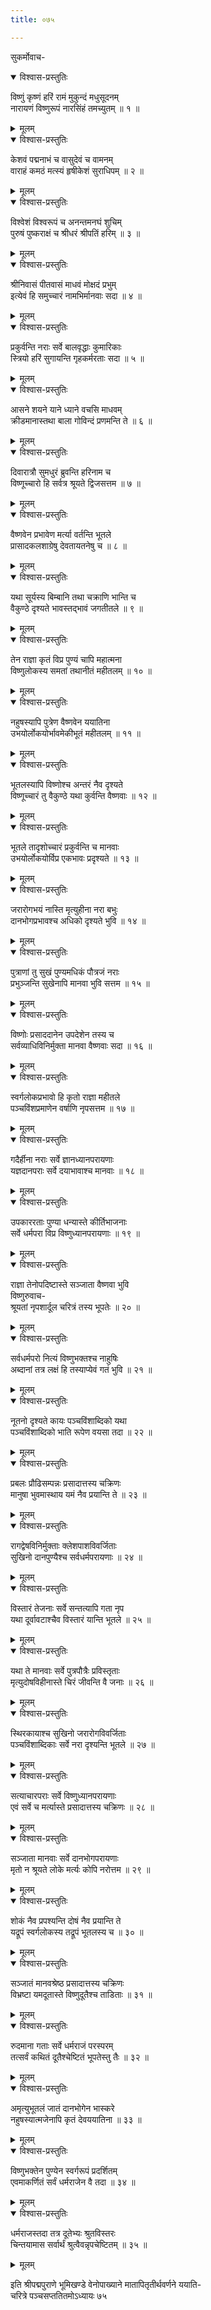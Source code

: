 ```yaml
---
title: ०७५

---
```

सुकर्मोवाच-  

<details open><summary>विश्वास-प्रस्तुतिः</summary>

विष्णुं कृष्णं हरिं रामं मुकुन्दं मधुसूदनम्  
नारायणं विष्णुरूपं नारसिंहं तमच्युतम् ॥ १ ॥
</details>

<details><summary>मूलम्</summary>

विष्णुं कृष्णं हरिं रामं मुकुन्दं मधुसूदनम्  
नारायणं विष्णुरूपं नारसिंहं तमच्युतम् ॥ १ ॥
</details>



<details open><summary>विश्वास-प्रस्तुतिः</summary>

केशवं पद्मनाभं च वासुदेवं च वामनम्  
वाराहं कमठं मत्स्यं हृषीकेशं सुराधिपम् ॥ २ ॥
</details>

<details><summary>मूलम्</summary>

केशवं पद्मनाभं च वासुदेवं च वामनम्  
वाराहं कमठं मत्स्यं हृषीकेशं सुराधिपम् ॥ २ ॥
</details>



<details open><summary>विश्वास-प्रस्तुतिः</summary>

विश्वेशं विश्वरूपं च अनन्तमनघं शुचिम्  
पुरुषं पुष्कराक्षं च श्रीधरं श्रीपतिं हरिम् ॥ ३ ॥
</details>

<details><summary>मूलम्</summary>

विश्वेशं विश्वरूपं च अनन्तमनघं शुचिम्  
पुरुषं पुष्कराक्षं च श्रीधरं श्रीपतिं हरिम् ॥ ३ ॥
</details>



<details open><summary>विश्वास-प्रस्तुतिः</summary>

श्रीनिवासं पीतवासं माधवं मोक्षदं प्रभुम्  
इत्येवं हि समुच्चारं नामभिर्मानवाः सदा ॥ ४ ॥
</details>

<details><summary>मूलम्</summary>

श्रीनिवासं पीतवासं माधवं मोक्षदं प्रभुम्  
इत्येवं हि समुच्चारं नामभिर्मानवाः सदा ॥ ४ ॥
</details>



<details open><summary>विश्वास-प्रस्तुतिः</summary>

प्रकुर्वन्ति नराः सर्वे बालवृद्धाः कुमारिकाः  
स्त्रियो हरिं सुगायन्ति गृहकर्मरताः सदा ॥ ५ ॥
</details>

<details><summary>मूलम्</summary>

प्रकुर्वन्ति नराः सर्वे बालवृद्धाः कुमारिकाः  
स्त्रियो हरिं सुगायन्ति गृहकर्मरताः सदा ॥ ५ ॥
</details>



<details open><summary>विश्वास-प्रस्तुतिः</summary>

आसने शयने याने ध्याने वचसि माधवम्  
क्रीडमानास्तथा बाला गोविन्दं प्रणमन्ति ते ॥ ६ ॥
</details>

<details><summary>मूलम्</summary>

आसने शयने याने ध्याने वचसि माधवम्  
क्रीडमानास्तथा बाला गोविन्दं प्रणमन्ति ते ॥ ६ ॥
</details>



<details open><summary>विश्वास-प्रस्तुतिः</summary>

दिवारात्रौ सुमधुरं ब्रुवन्ति हरिनाम च  
विष्णूच्चारो हि सर्वत्र श्रूयते द्विजसत्तम ॥ ७ ॥
</details>

<details><summary>मूलम्</summary>

दिवारात्रौ सुमधुरं ब्रुवन्ति हरिनाम च  
विष्णूच्चारो हि सर्वत्र श्रूयते द्विजसत्तम ॥ ७ ॥
</details>



<details open><summary>विश्वास-प्रस्तुतिः</summary>

वैष्णवेन प्रभावेण मर्त्या वर्तन्ति भूतले  
प्रासादकलशाग्रेषु देवतायतनेषु च ॥ ८ ॥
</details>

<details><summary>मूलम्</summary>

वैष्णवेन प्रभावेण मर्त्या वर्तन्ति भूतले  
प्रासादकलशाग्रेषु देवतायतनेषु च ॥ ८ ॥
</details>



<details open><summary>विश्वास-प्रस्तुतिः</summary>

यथा सूर्यस्य बिम्बानि तथा चक्राणि भान्ति च  
वैकुण्ठे दृश्यते भावस्तद्भावं जगतीतले ॥ ९ ॥
</details>

<details><summary>मूलम्</summary>

यथा सूर्यस्य बिम्बानि तथा चक्राणि भान्ति च  
वैकुण्ठे दृश्यते भावस्तद्भावं जगतीतले ॥ ९ ॥
</details>



<details open><summary>विश्वास-प्रस्तुतिः</summary>

तेन राज्ञा कृतं विप्र पुण्यं चापि महात्मना  
विष्णुलोकस्य समतां तथानीतं महीतलम् ॥ १० ॥
</details>

<details><summary>मूलम्</summary>

तेन राज्ञा कृतं विप्र पुण्यं चापि महात्मना  
विष्णुलोकस्य समतां तथानीतं महीतलम् ॥ १० ॥
</details>



<details open><summary>विश्वास-प्रस्तुतिः</summary>

नहुषस्यापि पुत्रेण वैष्णवेन ययातिना  
उभयोर्लोकयोर्भावमेकीभूतं महीतलम् ॥ ११ ॥
</details>

<details><summary>मूलम्</summary>

नहुषस्यापि पुत्रेण वैष्णवेन ययातिना  
उभयोर्लोकयोर्भावमेकीभूतं महीतलम् ॥ ११ ॥
</details>



<details open><summary>विश्वास-प्रस्तुतिः</summary>

भूतलस्यापि विष्णोश्च अन्तरं नैव दृश्यते  
विष्णूच्चारं तु वैकुण्ठे यथा कुर्वन्ति वैष्णवाः ॥ १२ ॥
</details>

<details><summary>मूलम्</summary>

भूतलस्यापि विष्णोश्च अन्तरं नैव दृश्यते  
विष्णूच्चारं तु वैकुण्ठे यथा कुर्वन्ति वैष्णवाः ॥ १२ ॥
</details>



<details open><summary>विश्वास-प्रस्तुतिः</summary>

भूतले तादृशोच्चारं प्रकुर्वन्ति च मानवाः  
उभयोर्लोकयोर्विप्र एकभावः प्रदृश्यते ॥ १३ ॥
</details>

<details><summary>मूलम्</summary>

भूतले तादृशोच्चारं प्रकुर्वन्ति च मानवाः  
उभयोर्लोकयोर्विप्र एकभावः प्रदृश्यते ॥ १३ ॥
</details>



<details open><summary>विश्वास-प्रस्तुतिः</summary>

जरारोगभयं नास्ति मृत्युहीना नरा बभुः  
दानभोगप्रभावश्च अधिको दृश्यते भुवि ॥ १४ ॥
</details>

<details><summary>मूलम्</summary>

जरारोगभयं नास्ति मृत्युहीना नरा बभुः  
दानभोगप्रभावश्च अधिको दृश्यते भुवि ॥ १४ ॥
</details>



<details open><summary>विश्वास-प्रस्तुतिः</summary>

पुत्राणां तु सुखं पुण्यमधिकं पौत्रजं नराः  
प्रभुञ्जन्ति सुखेनापि मानवा भुवि सत्तम ॥ १५ ॥
</details>

<details><summary>मूलम्</summary>

पुत्राणां तु सुखं पुण्यमधिकं पौत्रजं नराः  
प्रभुञ्जन्ति सुखेनापि मानवा भुवि सत्तम ॥ १५ ॥
</details>



<details open><summary>विश्वास-प्रस्तुतिः</summary>

विष्णोः प्रसाददानेन उपदेशेन तस्य च  
सर्वव्याधिविनिर्मुक्ता मानवा वैष्णवाः सदा ॥ १६ ॥
</details>

<details><summary>मूलम्</summary>

विष्णोः प्रसाददानेन उपदेशेन तस्य च  
सर्वव्याधिविनिर्मुक्ता मानवा वैष्णवाः सदा ॥ १६ ॥
</details>



<details open><summary>विश्वास-प्रस्तुतिः</summary>

स्वर्गलोकप्रभावो हि कृतो राज्ञा महीतले  
पञ्चविंशप्रमाणेन वर्षाणि नृपसत्तम ॥ १७ ॥
</details>

<details><summary>मूलम्</summary>

स्वर्गलोकप्रभावो हि कृतो राज्ञा महीतले  
पञ्चविंशप्रमाणेन वर्षाणि नृपसत्तम ॥ १७ ॥
</details>



<details open><summary>विश्वास-प्रस्तुतिः</summary>

गदैर्हीना नराः सर्वे ज्ञानध्यानपरायणाः  
यज्ञदानपराः सर्वे दयाभावाश्च मानवाः ॥ १८ ॥
</details>

<details><summary>मूलम्</summary>

गदैर्हीना नराः सर्वे ज्ञानध्यानपरायणाः  
यज्ञदानपराः सर्वे दयाभावाश्च मानवाः ॥ १८ ॥
</details>



<details open><summary>विश्वास-प्रस्तुतिः</summary>

उपकाररताः पुण्या धन्यास्ते कीर्तिभाजनाः  
सर्वे धर्मपरा विप्र विष्णुध्यानपरायणाः ॥ १९ ॥
</details>

<details><summary>मूलम्</summary>

उपकाररताः पुण्या धन्यास्ते कीर्तिभाजनाः  
सर्वे धर्मपरा विप्र विष्णुध्यानपरायणाः ॥ १९ ॥
</details>



<details open><summary>विश्वास-प्रस्तुतिः</summary>

राज्ञा तेनोपदिष्टास्ते सञ्जाता वैष्णवा भुवि  
विष्णुरुवाच-  
श्रूयतां नृपशार्दूल चरित्रं तस्य भूपतेः ॥ २० ॥
</details>

<details><summary>मूलम्</summary>

राज्ञा तेनोपदिष्टास्ते सञ्जाता वैष्णवा भुवि  
विष्णुरुवाच-  
श्रूयतां नृपशार्दूल चरित्रं तस्य भूपतेः ॥ २० ॥
</details>



<details open><summary>विश्वास-प्रस्तुतिः</summary>

सर्वधर्मपरो नित्यं विष्णुभक्तश्च नाहुषिः  
अब्दानां तत्र लक्षं हि तस्याप्येवं गतं भुवि ॥ २१ ॥
</details>

<details><summary>मूलम्</summary>

सर्वधर्मपरो नित्यं विष्णुभक्तश्च नाहुषिः  
अब्दानां तत्र लक्षं हि तस्याप्येवं गतं भुवि ॥ २१ ॥
</details>



<details open><summary>विश्वास-प्रस्तुतिः</summary>

नूतनो दृश्यते कायः पञ्चविंशाब्दिको यथा  
पञ्चविंशाब्दिको भाति रूपेण वयसा तदा ॥ २२ ॥
</details>

<details><summary>मूलम्</summary>

नूतनो दृश्यते कायः पञ्चविंशाब्दिको यथा  
पञ्चविंशाब्दिको भाति रूपेण वयसा तदा ॥ २२ ॥
</details>



<details open><summary>विश्वास-प्रस्तुतिः</summary>

प्रबलः प्रौढिसम्पन्नः प्रसादात्तस्य चक्रिणः  
मानुषा भुवमास्थाय यमं नैव प्रयान्ति ते ॥ २३ ॥
</details>

<details><summary>मूलम्</summary>

प्रबलः प्रौढिसम्पन्नः प्रसादात्तस्य चक्रिणः  
मानुषा भुवमास्थाय यमं नैव प्रयान्ति ते ॥ २३ ॥
</details>



<details open><summary>विश्वास-प्रस्तुतिः</summary>

रागद्वेषविनिर्मुक्ताः क्लेशपाशविवर्जिताः  
सुखिनो दानपुण्यैश्च सर्वधर्मपरायणाः ॥ २४ ॥
</details>

<details><summary>मूलम्</summary>

रागद्वेषविनिर्मुक्ताः क्लेशपाशविवर्जिताः  
सुखिनो दानपुण्यैश्च सर्वधर्मपरायणाः ॥ २४ ॥
</details>



<details open><summary>विश्वास-प्रस्तुतिः</summary>

विस्तारं तेजनाः सर्वे सन्तत्यापि गता नृप  
यथा दूर्वावटाश्चैव विस्तारं यान्ति भूतले ॥ २५ ॥
</details>

<details><summary>मूलम्</summary>

विस्तारं तेजनाः सर्वे सन्तत्यापि गता नृप  
यथा दूर्वावटाश्चैव विस्तारं यान्ति भूतले ॥ २५ ॥
</details>



<details open><summary>विश्वास-प्रस्तुतिः</summary>

यथा ते मानवाः सर्वे पुत्रपौत्रैः प्रविस्तृताः  
मृत्युदोषविहीनास्ते चिरं जीवन्ति वै जनाः ॥ २६ ॥
</details>

<details><summary>मूलम्</summary>

यथा ते मानवाः सर्वे पुत्रपौत्रैः प्रविस्तृताः  
मृत्युदोषविहीनास्ते चिरं जीवन्ति वै जनाः ॥ २६ ॥
</details>



<details open><summary>विश्वास-प्रस्तुतिः</summary>

स्थिरकायाश्च सुखिनो जरारोगविवर्जिताः  
पञ्चविंशाब्दिकाः सर्वे नरा दृश्यन्ति भूतले ॥ २७ ॥
</details>

<details><summary>मूलम्</summary>

स्थिरकायाश्च सुखिनो जरारोगविवर्जिताः  
पञ्चविंशाब्दिकाः सर्वे नरा दृश्यन्ति भूतले ॥ २७ ॥
</details>



<details open><summary>विश्वास-प्रस्तुतिः</summary>

सत्याचारपराः सर्वे विष्णुध्यानपरायणाः  
एवं सर्वे च मर्त्यास्ते प्रसादात्तस्य चक्रिणः ॥ २८ ॥
</details>

<details><summary>मूलम्</summary>

सत्याचारपराः सर्वे विष्णुध्यानपरायणाः  
एवं सर्वे च मर्त्यास्ते प्रसादात्तस्य चक्रिणः ॥ २८ ॥
</details>



<details open><summary>विश्वास-प्रस्तुतिः</summary>

सञ्जाता मानवाः सर्वे दानभोगपरायणाः  
मृतो न श्रूयते लोके मर्त्यः कोपि नरोत्तम ॥ २९ ॥
</details>

<details><summary>मूलम्</summary>

सञ्जाता मानवाः सर्वे दानभोगपरायणाः  
मृतो न श्रूयते लोके मर्त्यः कोपि नरोत्तम ॥ २९ ॥
</details>



<details open><summary>विश्वास-प्रस्तुतिः</summary>

शोकं नैव प्रपश्यन्ति दोषं नैव प्रयान्ति ते  
यद्रूपं स्वर्गलोकस्य तद्रूपं भूतलस्य च ॥ ३० ॥
</details>

<details><summary>मूलम्</summary>

शोकं नैव प्रपश्यन्ति दोषं नैव प्रयान्ति ते  
यद्रूपं स्वर्गलोकस्य तद्रूपं भूतलस्य च ॥ ३० ॥
</details>



<details open><summary>विश्वास-प्रस्तुतिः</summary>

सञ्जातं मानवश्रेष्ठ प्रसादात्तस्य चक्रिणः  
विभ्रष्टा यमदूतास्ते विष्णुदूतैश्च ताडिताः ॥ ३१ ॥
</details>

<details><summary>मूलम्</summary>

सञ्जातं मानवश्रेष्ठ प्रसादात्तस्य चक्रिणः  
विभ्रष्टा यमदूतास्ते विष्णुदूतैश्च ताडिताः ॥ ३१ ॥
</details>



<details open><summary>विश्वास-प्रस्तुतिः</summary>

रुदमाना गताः सर्वे धर्मराजं परस्परम्  
तत्सर्वं कथितं दूतैश्चेष्टितं भूपतेस्तु तैः ॥ ३२ ॥
</details>

<details><summary>मूलम्</summary>

रुदमाना गताः सर्वे धर्मराजं परस्परम्  
तत्सर्वं कथितं दूतैश्चेष्टितं भूपतेस्तु तैः ॥ ३२ ॥
</details>



<details open><summary>विश्वास-प्रस्तुतिः</summary>

अमृत्युभूतलं जातं दानभोगेन भास्करे  
नहुषस्यात्मजेनापि कृतं देवययातिना ॥ ३३ ॥
</details>

<details><summary>मूलम्</summary>

अमृत्युभूतलं जातं दानभोगेन भास्करे  
नहुषस्यात्मजेनापि कृतं देवययातिना ॥ ३३ ॥
</details>



<details open><summary>विश्वास-प्रस्तुतिः</summary>

विष्णुभक्तेन पुण्येन स्वर्गरूपं प्रदर्शितम्  
एवमाकर्णितं सर्वं धर्मराजेन वै तदा ॥ ३४ ॥
</details>

<details><summary>मूलम्</summary>

विष्णुभक्तेन पुण्येन स्वर्गरूपं प्रदर्शितम्  
एवमाकर्णितं सर्वं धर्मराजेन वै तदा ॥ ३४ ॥
</details>



<details open><summary>विश्वास-प्रस्तुतिः</summary>

धर्मराजस्तदा तत्र दूतेभ्यः श्रुतविस्तरः  
चिन्तयामास सर्वार्थं श्रुत्वैवन्नृपचेष्टितम् ॥ ३५ ॥
</details>

<details><summary>मूलम्</summary>

धर्मराजस्तदा तत्र दूतेभ्यः श्रुतविस्तरः  
चिन्तयामास सर्वार्थं श्रुत्वैवन्नृपचेष्टितम् ॥ ३५ ॥
</details>


इति श्रीपद्मपुराणे भूमिखण्डे वेनोपाख्याने मातापितृतीर्थवर्णने ययाति-  
चरित्रे पञ्चसप्ततितमोऽध्यायः ७५